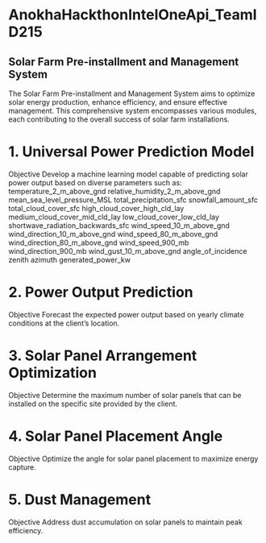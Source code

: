 # AnokhaHackthonIntelOneApi_TeamID215
## Solar Farm Pre-installment and Management System
The Solar Farm Pre-installment and Management System aims to optimize solar energy production, enhance efficiency, and ensure effective management. This comprehensive system encompasses various modules, each contributing to the overall success of solar farm installations.

# 1. Universal Power Prediction Model
Objective
Develop a machine learning model capable of predicting solar power output based on diverse parameters such as:
temperature_2_m_above_gnd	relative_humidity_2_m_above_gnd	mean_sea_level_pressure_MSL	total_precipitation_sfc	snowfall_amount_sfc	total_cloud_cover_sfc	high_cloud_cover_high_cld_lay	medium_cloud_cover_mid_cld_lay	low_cloud_cover_low_cld_lay	shortwave_radiation_backwards_sfc	wind_speed_10_m_above_gnd	wind_direction_10_m_above_gnd	wind_speed_80_m_above_gnd	wind_direction_80_m_above_gnd	wind_speed_900_mb	wind_direction_900_mb	wind_gust_10_m_above_gnd	angle_of_incidence	zenith	azimuth	generated_power_kw
# 2. Power Output Prediction
Objective
Forecast the expected power output based on yearly climate conditions at the client’s location.
# 3. Solar Panel Arrangement Optimization
Objective
Determine the maximum number of solar panels that can be installed on the specific site provided by the client.
# 4. Solar Panel Placement Angle
Objective
Optimize the angle for solar panel placement to maximize energy capture.
# 5. Dust Management
Objective
Address dust accumulation on solar panels to maintain peak efficiency.

